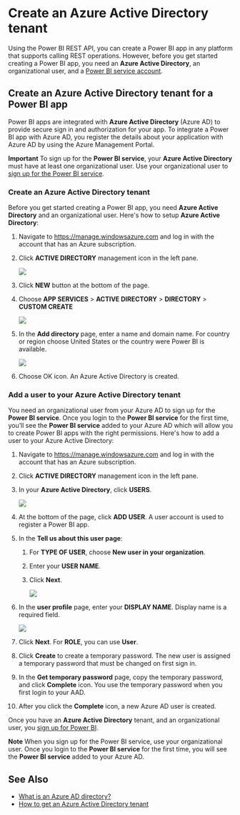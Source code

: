 ﻿<properties
   pageTitle="Create an Azure Active Directory tenant"
   description="Create an Azure Active Directory tenant"
   services="powerbi"
   documentationCenter=""
   authors="guyinacube"
   manager="mblythe"
   backup=""
   editor=""
   tags=""
   qualityFocus="no"
   qualityDate=""/>

<tags
   ms.service="powerbi"
   ms.devlang="NA"
   ms.topic="article"
   ms.tgt_pltfrm="NA"
   ms.workload="powerbi"
   ms.date="08/23/2016"
   ms.author="asaxton"/>

# Create an Azure Active Directory tenant

Using the Power BI REST API, you can create a Power BI app in any platform that supports calling REST operations. However, before you get started creating a Power BI app, you need an **Azure Active Directory**, an organizational user, and a [Power BI service account](powerbi-admin-free-with-custom-azure-directory.md).

## Create an Azure Active Directory tenant for a Power BI app

Power BI apps are integrated with **Azure Active Directory** (Azure AD) to provide secure sign in and authorization for your app. To integrate a Power BI app with Azure AD, you register the details about your application with Azure AD by using the Azure Management Portal.

**Important** To sign up for the **Power BI service**, your **Azure Active Directory** must have at least one organizational user. Use your organizational user to [sign up for the Power BI service](powerbi-admin-free-with-custom-azure-directory.md).

<a name="setup"></a>
### Create an Azure Active Directory tenant
Before you get started creating a Power BI app, you need **Azure Active Directory** and an organizational user. Here's how to setup **Azure Active Directory**:

 1. Navigate to https://manage.windowsazure.com and log in with the account that has an Azure subscription.
 2. Click **ACTIVE DIRECTORY** management icon in the left pane.

    ![](media/powerbi-developer-create-an-azure-active-directory-tenant/active-directory.png)

 3. Click **NEW** button at the bottom of the page.
 4. Choose **APP SERVICES** > **ACTIVE DIRECTORY** > **DIRECTORY** > **CUSTOM CREATE**

    ![](media/powerbi-developer-create-an-azure-active-directory-tenant/new-ad.png)

 5. In the **Add directory** page, enter a name and domain name. For country or region choose United States or the country were Power BI is available.

    ![](media/powerbi-developer-create-an-azure-active-directory-tenant/add-directory.png)

 6. Choose OK icon. An Azure Active Directory is created.

<a name="newuser"></a>
### Add a user to your Azure Active Directory tenant
You need an organizational user from your Azure AD to sign up for the **Power BI service**. Once you login to the **Power BI service** for the first time, you’ll see the **Power BI service** added to your Azure AD which will allow you to create Power BI apps with the right permissions. Here's how to add a user to your Azure Active Directory:

1. Navigate to https://manage.windowsazure.com and log in with the account that has an Azure subscription.
2. Click **ACTIVE DIRECTORY** management icon in the left pane.
3. In your **Azure Active Directory**, click **USERS**.

    ![](media/powerbi-developer-create-an-azure-active-directory-tenant/add-ad-user.png)
4. At the bottom of the page, click **ADD USER**. A user account is used to register a Power BI app.
5. In the **Tell us about this user page**:

	1. For **TYPE OF USER**, choose **New user in your organization**.
	2. Enter your **USER NAME**.
	3. Click **Next**.

        ![](media/powerbi-developer-create-an-azure-active-directory-tenant/add-ad-user2.png)

6. In the **user profile** page, enter your **DISPLAY NAME**. Display name is a required field.

	![](media/powerbi-developer-create-an-azure-active-directory-tenant/user-profile.png)

7. Click **Next**. For **ROLE**, you can use **User**.
8. Click **Create** to create a temporary password. The new user is assigned a temporary password that must be changed on first sign in.
9. In the **Get temporary password** page, copy the temporary password, and click **Complete** icon. You use the temporary password when you first login to your AAD.
10. After you click the **Complete** icon, a new Azure AD user is created.

Once you have an **Azure Active Directory** tenant, and an organizational user, you [sign up for Power BI](powerbi-admin-free-with-custom-azure-directory.md).

**Note** When you sign up for the Power BI service, use your organizational user. Once you login to the **Power BI service** for the first time, you will see the **Power BI service** added to your Azure AD.

## See Also
- [What is an Azure AD directory?](https://msdn.microsoft.com/library/azure/jj573650.aspx)
- [How to get an Azure Active Directory tenant](https://azure.microsoft.com/documentation/articles/active-directory-howto-tenant/)
